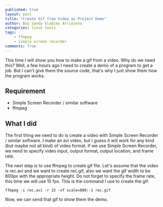 ```yaml
---
published: true
layout: post
title: "Create Gif from Video as Project Demo"
author: Boy Sandy Gladies Arriezona
categories: linux tools
tags:
    - ffmpeg
    - simple screen recorder
comments: True
---
```


This time I will show you how to make a gif from a video. Why do we need this? Well, a few hours ago I need to create a demo of a program to get a job. But I can't give them the source code, that's why I just show them how the program works.

## Requirement

- Simple Screen Recorder / similar software
- ffmpeg

## What I did

The first thing we need to do is create a video with Simple Screen Recorder / similar software. I make an avi video, but I guess it will work for any kind (but maybe not all kind) of video format. If we use Simple Screen Recorder, we need to specify video input, output format, output location, and frame rate.

The next step is to use ffmpeg to create gif file. Let's assume that the video is rec.avi and we want to create rec.gif, also we want the gif width to be 800px with the appropriate height. Do not forget to specify the frame rate, this time we will use 15 fps. This is the command I use to create the gif:

``` shell
ffmpeg -i rec.avi -r 15 -vf scale=800:-1 rec.gif
```

Now, we can send that gif to show them the demo.
